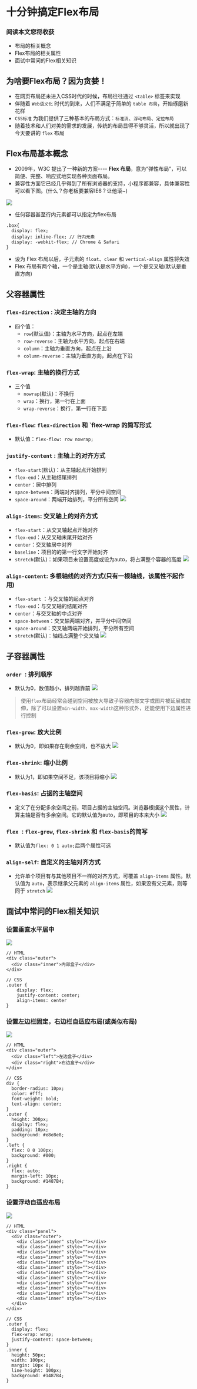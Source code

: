 # 十分钟搞定Flex布局

### 阅读本文您将收获
* 布局的相关概念
* Flex布局的相关属性
* 面试中常问的Flex相关知识

## 为啥要Flex布局？因为贪婪！
* 在网页布局还未进入CSS时代的时候，布局往往通过 `<table>` 标签来实现
* 伴随着 `Web语义化` 时代的到来，人们不满足于简单的 `table 布局`，开始琢磨新花样
* `CSS标准` 为我们提供了三种基本的布局方式：`标准流`、`浮动布局`、`定位布局`
* 随着技术和人们对美的需求的发展，传统的布局显得不够灵活，所以就出现了今天要讲的 `flex` 布局

## Flex布局基本概念
* 2009年，W3C 提出了一种新的方案---- **Flex 布局**，意为“弹性布局”，可以简便、完整、响应式地实现各种页面布局。
* 兼容性方面它已经几乎得到了所有浏览器的支持，小程序都兼容，具体兼容性可以看下图。(什么？你老板要兼容IE6？让他滚~)

![](../images/flexCompatibility.png)

* 任何容器甚至行内元素都可以指定为flex布局

```
.box{
  display: flex;
  display: inline-flex; // 行内元素
  display: -webkit-flex; // Chrome & Safari
}
```

* 设为 Flex 布局以后，子元素的 `float`、`clear` 和 `vertical-align` 属性将失效
* Flex 布局有两个轴，一个是主轴(默认是水平方向)，一个是交叉轴(默认是垂直方向)

## 父容器属性
### `flex-direction` : 决定主轴的方向
* 四个值：
	* `row`(默认值)：主轴为水平方向，起点在左端
	* `row-reverse`：主轴为水平方向，起点在右端
	* `column`：主轴为垂直方向，起点在上沿
	* `column-reverse`：主轴为垂直方向，起点在下沿

### `flex-wrap`: 主轴的换行方式
* 三个值
	* `nowrap`(默认)：不换行
	* `wrap`：换行，第一行在上面
	* `wrap-reverse`：换行，第一行在下面

### `flex-flow`: `flex-direction` 和 `flex-wrap 的简写形式
* 默认值：`flex-flow: row nowrap;`

### `justify-content` : 主轴上的对齐方式
* `flex-start`(默认)：从主轴起点开始排列
* `flex-end`：从主轴结尾排列
* `center`：居中排列
* `space-between`：两端对齐排列，平分中间空间
* `space-around`：两端开始排列，平分所有空间
![](../images/flex/flex-jc.png)

### `align-items`: 交叉轴上的对齐方式
* `flex-start`：从交叉轴起点开始对齐
* `flex-end`：从交叉轴末尾开始对齐
* `center`：交叉轴居中对齐
* `baseline`：项目的的第一行文字开始对齐
* `stretch`(默认)：如果项目未设置高度或设为auto，将占满整个容器的高度
![](../images/flex/flex-ai.png)

### `align-content`: 多根轴线的对齐方式(只有一根轴线，该属性不起作用)
* `flex-start` ：与交叉轴的起点对齐
* `flex-end`：与交叉轴的结尾对齐
* `center`：与交叉轴的中点对齐
* `space-between`：交叉轴两端对齐，并平分中间空间
* `space-around`：交叉轴两端开始排列，平分所有空间
* `stretch`(默认)：轴线占满整个交叉轴
![](../images/flex/flex-ac.png)

## 子容器属性
### `order `: 排列顺序
* 默认为0，数值越小，排列越靠前
![](../images/flex/flex-order.png)

> 使用`flex`布局经常会碰到空间被放大导致子容器内部文字或图片被延展或拉伸，除了可以设置`min-width、max-width`这种形式外，还能使用下边属性进行控制

### `flex-grow`: 放大比例
* 默认为0，即如果存在剩余空间，也不放大
![](../images/flex/flex-grow.png)

### `flex-shrink`: 缩小比例
* 默认为1，即如果空间不足，该项目将缩小
![](../images/flex/flex-shrink.png)

### `flex-basis`: 占据的主轴空间
* 定义了在分配多余空间之前，项目占据的主轴空间。浏览器根据这个属性，计算主轴是否有多余空间。它的默认值为auto，即项目的本来大小
![](../images/flex/flex-basis.png)

### `flex `: `flex-grow`, `flex-shrink` 和 `flex-basis`的简写
* 默认值为`flex: 0 1 auto;`后两个属性可选

### `align-self`: 自定义的主轴对齐方式
* 允许单个项目有与其他项目不一样的对齐方式，可覆盖 `align-items` 属性。默认值为 `auto`，表示继承父元素的 `align-items` 属性，如果没有父元素，则等同于 `stretch`
![](../images/flex/flex-as.png)

## 面试中常问的Flex相关知识
### 设置垂直水平居中
![](../images/flex/flex-center.png)

```
// HTML
<div class="outer">
  <div class="inner">内部盒子</div>
</div>

// CSS
.outer {
    display: flex;
    justify-content: center;
    align-items: center
}
```

### 设置左边栏固定，右边栏自适应布局(或类似布局)
![](../images/flex/flex-auto.png)

```
// HTML
<div class="outer">
  <div class="left">左边盒子</div>
  <div class="right">右边盒子</div>
</div>

// CSS
div {
  border-radius: 10px;
  color: #fff;
  font-weight: bold;
  text-align: center;
}
.outer {
  height: 300px;
  display: flex;
  padding: 10px;
  background: #e8e8e8;
}
.left {
  flex: 0 0 100px;
  background: #000;
}
.right {
  flex: auto;
  margin-left: 10px;
  background: #1487B4;
}
```

### 设置浮动自适应布局
![](../images/flex/flex-auto-wrap.png)

```
// HTML
<div class="panel">
  <div class="outer">
    <div class="inner" style=""></div>
    <div class="inner" style=""></div>
    <div class="inner" style=""></div>
    <div class="inner" style=""></div>
    <div class="inner" style=""></div>
    <div class="inner" style=""></div>
    <div class="inner" style=""></div>
    <div class="inner" style=""></div>
    <div class="inner" style=""></div>
    <div class="inner" style=""></div>
    <div class="inner" style=""></div>
    <div class="inner" style=""></div>
  </div>
</div>

// CSS
.outer {
  display: flex;
  flex-wrap: wrap;
  justify-content: space-between;
}
.inner {
  height: 50px;
  width: 100px;
  margin: 10px 0;
  line-height: 100px;
  background: #1487B4;
}
```